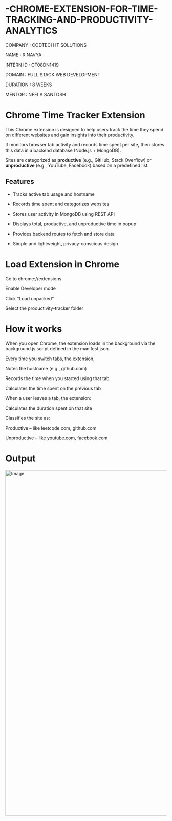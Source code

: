 # -CHROME-EXTENSION-FOR-TIME-TRACKING-AND-PRODUCTIVITY-ANALYTICS

COMPANY : CODTECH IT SOLUTIONS

NAME : R NAVYA

INTERN ID : CT08DN1419

DOMAIN : FULL STACK WEB DEVELOPMENT

DURATION : 8 WEEKS

MENTOR : NEELA SANTOSH



# Chrome Time Tracker Extension

This Chrome extension is designed to help users track the time they spend on different websites and gain insights into their productivity. 

It monitors browser tab activity and records time spent per site, then stores this data in a backend database (Node.js + MongoDB).

Sites are categorized as **productive** (e.g., GitHub, Stack Overflow) or **unproductive** (e.g., YouTube, Facebook) based on a predefined list.

## Features

- Tracks active tab usage and hostname
  
- Records time spent and categorizes websites
  
- Stores user activity in MongoDB using REST API

- Displays total, productive, and unproductive time in popup

- Provides backend routes to fetch and store data

- Simple and lightweight, privacy-conscious design

# Load Extension in Chrome

Go to chrome://extensions

Enable Developer mode

Click "Load unpacked"

Select the productivity-tracker folder


# How it works

When you open Chrome, the extension loads in the background via the background.js script defined in the manifest.json.

Every time you switch tabs, the extension,

Notes the hostname (e.g., github.com)

Records the time when you started using that tab

Calculates the time spent on the previous tab

When a user leaves a tab, the extension:

Calculates the duration spent on that site

Classifies the site as:

 Productive – like leetcode.com, github.com

 Unproductive – like youtube.com, facebook.com


 # Output
 
<img width="1920" height="1080" alt="Image" src="https://github.com/user-attachments/assets/633f6011-fe3b-49e3-9f6b-6298d8299421" />
